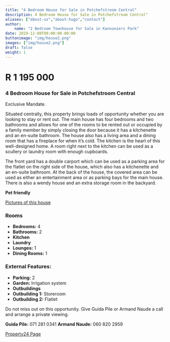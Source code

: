 ```yaml
---
title: "4 Bedroom House for Sale in Potchefstroom Central"
description: 4 Bedroom House for Sale in Potchefstroom Central"
aliases: ["about-us","about-hugo","contact"]
author:
    name: "2 Bedroom Townhouse for Sale in Kannoniers Park"
date: 2019-12-08T00:00:00-00:00
buttonimage: "img/house2.png"
images: ["img/house2.png"]
draft: false
weight: 1
---
```


# R 1 195 000

### 4 Bedroom House for Sale in Potchefstroom Central

Exclusive Mandate.

Situated centrally, this property brings loads of opportunity whether you are looking to stay or rent out. The main house has four bedrooms and two bathrooms and allows for one of the rooms to be rented out or occupied by a family member by simply closing the door because it has a kitchenette and an en-suite bathroom. The house also has a living area and a dining room that has a fireplace for when it’s cold. The kitchen is the heart of this well-designed home. A room right next to the kitchen can be used as a scullery or laundry room with enough cupboards.

The front yard has a double carport which can be used as a parking area for the flatlet on the right side of the house, which also has a kitchenette and an en-suite bathroom. At the back of the house, the covered area can be used as either an entertainment area or as parking bays for the main house. There is also a wendy house and an extra storage room in the backyard.

**Pet friendly**

[Pictures of this house](https://www.property24.com/for-sale/potchefstroom-central/potchefstroom/north-west/5025/113098518)

### Rooms

- **Bedrooms:** 4
- **Bathrooms:** 2
- **Kitchen**
- **Laundry**
- **Lounges:** 1
- **Dining Rooms:** 1

### External Features:

- **Parking:** 2
- **Garden:** Irrigation system
- **Outbuildings**
- **Outbuilding 1:** Storeroom
- **Outbuilding 2:** Flatlet

Do not miss out on this opportunity. Give Guida Pile or Armand Naude a call and arrange a private viewing.

**Guida Pile:** 071 281 0341
**Armand Naude:** 060 820 2959

[Property24 Page](https://www.property24.com/for-sale/potchefstroom-central/potchefstroom/north-west/5025/113098518)





